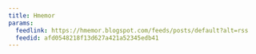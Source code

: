 ```yaml
---
title: Hmemor
params:
  feedlink: https://hmemor.blogspot.com/feeds/posts/default?alt=rss
  feedid: afd0548218f13d627a421a52345edb41
---
```

